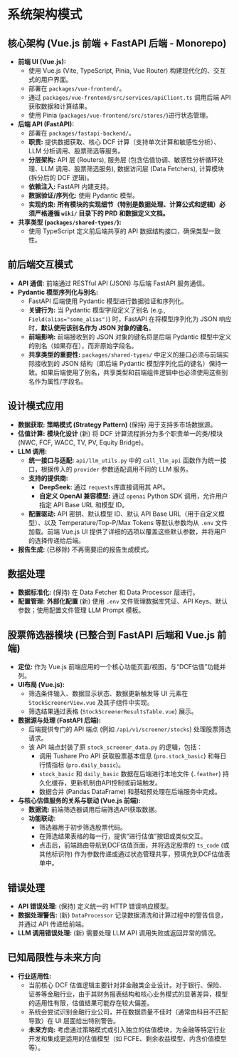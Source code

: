 # 系统架构模式

## 核心架构 (Vue.js 前端 + FastAPI 后端 - Monorepo)
- **前端 UI (Vue.js):**
    - 使用 Vue.js (Vite, TypeScript, Pinia, Vue Router) 构建现代化的、交互式的用户界面。
    - 部署在 `packages/vue-frontend/`。
    - 通过 `packages/vue-frontend/src/services/apiClient.ts` 调用后端 API 获取数据和计算结果。
    - 使用 Pinia (`packages/vue-frontend/src/stores/`)进行状态管理。
- **后端 API (FastAPI):**
    - 部署在 `packages/fastapi-backend/`。
    - **职责:** 提供数据获取、核心 DCF 计算（支持单次计算和敏感性分析）、LLM 分析调用、股票筛选等服务。
    - **分层架构:** API 层 (Routers), 服务层 (包含估值协调、敏感性分析循环处理、LLM 调用、股票筛选服务), 数据访问层 (Data Fetchers), 计算模块 (拆分后的 DCF 逻辑)。
    - **依赖注入:** FastAPI 内建支持。
    - **数据验证/序列化:** 使用 Pydantic 模型。
    - **实现约束:** **所有模块的实现细节（特别是数据处理、计算公式和逻辑）必须严格遵循 `wiki/` 目录下的 PRD 和数据定义文档。**
- **共享类型 (`packages/shared-types/`):**
    - 使用 TypeScript 定义前后端共享的 API 数据结构接口，确保类型一致性。

## 前后端交互模式
- **API 通信:** 前端通过 RESTful API (JSON) 与后端 FastAPI 服务通信。
- **Pydantic 模型序列化与别名:**
    - FastAPI 后端使用 Pydantic 模型进行数据验证和序列化。
    - **关键行为:** 当 Pydantic 模型字段定义了别名 (e.g., `Field(alias="some_alias")`) 时，FastAPI 在将模型序列化为 JSON 响应时，**默认使用该别名作为 JSON 对象的键名**。
    - **前端影响:** 前端接收到的 JSON 对象的键名将是后端 Pydantic 模型中定义的别名（如果存在），而非原始字段名。
    - **共享类型的重要性:** `packages/shared-types/` 中定义的接口必须与前端实际接收到的 JSON 结构（即后端 Pydantic 模型序列化后的键名）保持一致。如果后端使用了别名，共享类型和前端组件逻辑中也必须使用这些别名作为属性/字段名。

## 设计模式应用
- **数据获取:** **策略模式 (Strategy Pattern)** (保持) 用于支持多市场数据源。
- **估值计算:** **模块化设计** (新) 将 DCF 计算流程拆分为多个职责单一的类/模块 (NWC, FCF, WACC, TV, PV, Equity Bridge)。
- **LLM 调用:** 
    - **统一接口与适配:** `api/llm_utils.py` 中的 `call_llm_api` 函数作为统一接口，根据传入的 `provider` 参数适配调用不同的 LLM 服务。
    - **支持的提供商:**
        - **DeepSeek:** 通过 `requests`库直接调用其 API。
        - **自定义 OpenAI 兼容模型:** 通过 `openai` Python SDK 调用，允许用户指定 API Base URL 和模型 ID。
    - **配置驱动:** API 密钥、默认模型 ID、默认 API Base URL（用于自定义模型）、以及 Temperature/Top-P/Max Tokens 等默认参数均从 `.env` 文件加载。前端 Vue.js UI 提供了详细的选项以覆盖这些默认参数，并将用户的选择传递给后端。
- **报告生成:** (已移除) 不再需要旧的报告生成模式。

## 数据处理
- **数据标准化:** (保持) 在 Data Fetcher 和 Data Processor 层进行。
- **配置管理:** **外部化配置** (新) 使用 `.env` 文件管理数据库凭证、API Keys、默认参数；使用配置文件管理 LLM Prompt 模板。

## 股票筛选器模块 (已整合到 FastAPI 后端和 Vue.js 前端)
- **定位:** 作为 Vue.js 前端应用的一个核心功能页面/视图，与“DCF估值”功能并列。
- **UI布局 (Vue.js):**
    - 筛选条件输入、数据显示状态、数据更新触发等 UI 元素在 `StockScreenerView.vue` 及其子组件中实现。
    - 筛选结果通过表格 (`StockScreenerResultsTable.vue`) 展示。
- **数据源与处理 (FastAPI 后端):**
    - 后端提供专门的 API 端点 (例如 `/api/v1/screener/stocks`) 处理股票筛选请求。
    - 该 API 端点封装了原 `stock_screener_data.py` 的逻辑，包括：
        - 调用 Tushare Pro API 获取股票基本信息 (`pro.stock_basic`) 和每日行情指标 (`pro.daily_basic`)。
        - `stock_basic` 和 `daily_basic` 数据在后端进行本地文件 (`.feather`) 持久化缓存，更新机制由API控制或前端触发。
        - 数据合并 (Pandas DataFrame) 和基础预处理在后端服务中完成。
- **与核心估值服务的关系与联动 (Vue.js 前端):**
    - **数据流:** 前端筛选器调用后端筛选API获取数据。
    - **功能联动:**
        - 筛选器用于初步筛选股票代码。
        - 在筛选结果表格的每一行，提供“进行估值”按钮或类似交互。
        - 点击后，前端路由导航到DCF估值页面，并将选定股票的 `ts_code` (或其他标识符) 作为参数传递或通过状态管理共享，预填充到DCF估值表单中。

## 错误处理
- **API 错误处理:** (保持) 定义统一的 HTTP 错误响应模型。
- **数据处理警告:** (新) `DataProcessor` 记录数据清洗和计算过程中的警告信息，并通过 API 传递给前端。
- **LLM 调用错误处理:** (新) 需要处理 LLM API 调用失败或返回异常的情况。

## 已知局限性与未来方向
- **行业适用性:**
    - 当前核心 DCF 估值逻辑主要针对非金融类企业设计。对于银行、保险、证券等金融行业，由于其财务报表结构和核心业务模式的显著差异，模型的适用性有限，估值结果可能存在较大偏差。
    - 系统会尝试识别金融行业公司，并在数据质量不佳时（通常由科目不匹配导致）在 UI 层面给出特别警告。
    - **未来方向:** 考虑通过策略模式或引入独立的估值模块，为金融等特定行业开发和集成更适用的估值模型（如 FCFE、剩余收益模型、内含价值模型等）。
